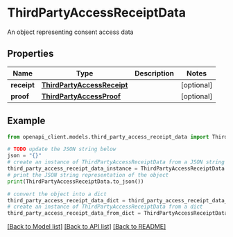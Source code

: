 # ThirdPartyAccessReceiptData

An object representing consent access data

## Properties

Name | Type | Description | Notes
------------ | ------------- | ------------- | -------------
**receipt** | [**ThirdPartyAccessReceipt**](ThirdPartyAccessReceipt.md) |  | [optional] 
**proof** | [**ThirdPartyAccessProof**](ThirdPartyAccessProof.md) |  | [optional] 

## Example

```python
from openapi_client.models.third_party_access_receipt_data import ThirdPartyAccessReceiptData

# TODO update the JSON string below
json = "{}"
# create an instance of ThirdPartyAccessReceiptData from a JSON string
third_party_access_receipt_data_instance = ThirdPartyAccessReceiptData.from_json(json)
# print the JSON string representation of the object
print(ThirdPartyAccessReceiptData.to_json())

# convert the object into a dict
third_party_access_receipt_data_dict = third_party_access_receipt_data_instance.to_dict()
# create an instance of ThirdPartyAccessReceiptData from a dict
third_party_access_receipt_data_from_dict = ThirdPartyAccessReceiptData.from_dict(third_party_access_receipt_data_dict)
```
[[Back to Model list]](../README.md#documentation-for-models) [[Back to API list]](../README.md#documentation-for-api-endpoints) [[Back to README]](../README.md)


